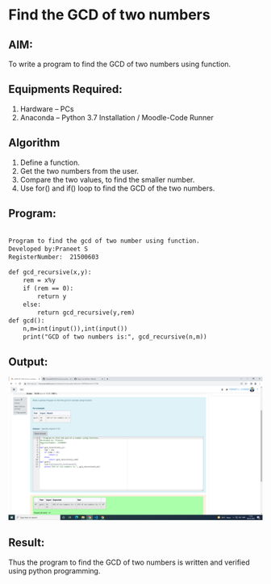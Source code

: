 # Find the GCD of two numbers

## AIM:
To write a program to find the GCD of two numbers using function.

## Equipments Required:
1. Hardware – PCs
2. Anaconda – Python 3.7 Installation / Moodle-Code Runner

## Algorithm
1. Define a function.
2. Get the two numbers from the user.
3. Compare the two values, to find the smaller number.
4. Use for() and if() loop to find the GCD of the two numbers.

## Program:
```

Program to find the gcd of two number using function.
Developed by:Praneet S 
RegisterNumber:  21500603

```
```
def gcd_recursive(x,y):
    rem = x%y
    if (rem == 0):
        return y
    else:
        return gcd_recursive(y,rem)
def gcd():
    n,m=int(input()),int(input())
    print("GCD of two numbers is:", gcd_recursive(n,m))
```

## Output:
![output](out1.png)


## Result:
Thus the program to find the GCD of two numbers is written and verified using python programming.
